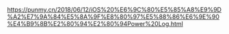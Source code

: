 https://punmy.cn/2018/06/12/iOS%20%E6%9C%80%E5%85%A8%E9%9D%A2%E7%9A%84%E5%8A%9F%E8%80%97%E5%88%86%E6%9E%90%E4%B9%8B%E2%80%94%E2%80%94Power%20Log.html